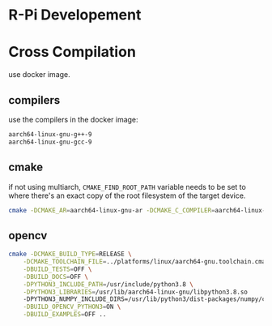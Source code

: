 # R-Pi Developement

# Cross Compilation
use docker image.

## compilers
use the compilers in the docker image:
```bash
aarch64-linux-gnu-g++-9
aarch64-linux-gnu-gcc-9
```

## cmake
if not using multiarch, `CMAKE_FIND_ROOT_PATH` variable needs to be set to where there's an exact copy of the root filesystem of the target device.
```bash
cmake -DCMAKE_AR=aarch64-linux-gnu-ar -DCMAKE_C_COMPILER=aarch64-linux-gnu-gcc-9 -DCMAKE_CXX_COMPILER=aarch64-linux-gnu-g++-9 ..
```

## opencv
```bash
cmake -DCMAKE_BUILD_TYPE=RELEASE \
	-DCMAKE_TOOLCHAIN_FILE=../platforms/linux/aarch64-gnu.toolchain.cmake \
	-DBUILD_TESTS=OFF \
	-DBUILD_DOCS=OFF \
	-DPYTHON3_INCLUDE_PATH=/usr/include/python3.8 \
	-DPYTHON3_LIBRARIES=/usr/lib/aarch64-linux-gnu/libpython3.8.so 
	-DPYTHON3_NUMPY_INCLUDE_DIRS=/usr/lib/python3/dist-packages/numpy/core/include \
	-DBUILD_OPENCV_PYTHON3=ON \
	-DBUILD_EXAMPLES=OFF ..
```
